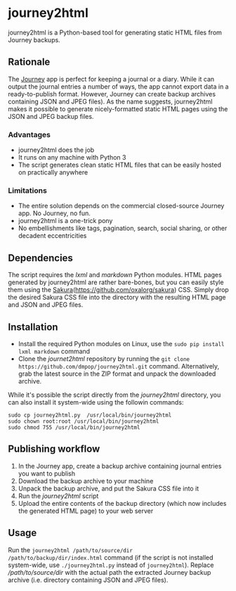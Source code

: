 # journey2html

journey2html is a Python-based tool for generating static HTML files from Journey backups.


## Rationale

The [Journey](https://2appstudio.com/journey/) app is perfect for keeping a journal or a diary. While it can output the journal entries a number of ways, the app cannot export data in a ready-to-publish format. However, Journey can create backup archives containing JSON and JPEG files). As the name suggests, journey2html makes it possible to generate nicely-formatted static HTML pages using the JSON and JPEG backup files.


### Advantages

- journey2html does the job
- It runs on any machine with Python 3
- The script generates clean static HTML files that can be easily hosted on practically anywhere


### Limitations

- The entire solution depends on the commercial closed-source Journey app. No Journey, no fun.
- journey2html is a one-trick pony
- No embellishments like tags, pagination, search, social sharing, or other decadent eccentricities


## Dependencies

The script requires the *lxml* and *markdown* Python modules. HTML pages generated by journey2html are rather bare-bones, but you can easily style them using the [Sakura]()(https://github.com/oxalorg/sakura) CSS. Simply drop the desired Sakura CSS file into the directory with the resulting HTML page and JSON and JPEG files.

## Installation

- Install the required Python modules on Linux, use the `sudo pip install lxml markdown` command
- Clone the *journet2html* repository by running the `git clone https://github.com/dmpop/journey2html.git` command. Alternatively, grab the latest source in the ZIP format and unpack the downloaded archive.

While it's possible the script directly from the *journey2html* directory, you can also install it system-wide using the followin commands:

```
sudo cp journey2html.py  /usr/local/bin/journey2html
sudo chown root:root /usr/local/bin/journey2html
sudo chmod 755 /usr/local/bin/journey2html
```

## Publishing workflow

1. In the Journey app, create a backup archive containing journal entries you want to publish
2. Download the backup archive to your machine
3. Unpack the backup archive, and put the Sakura CSS file into it
4. Run the *journey2html* script
5. Upload the entire contents of the backup directory (which now includes the generated HTML page) to your web server

## Usage

Run the `journey2html /path/to/source/dir /path/to/backup/dir/index.html` command (if the script is not installed system-wide, use `./journey2html.py` instead of `journey2html`). Replace */path/to/source/dir* with the actual path the extracted Journey backup archive (i.e. directory containing JSON and JPEG files).
